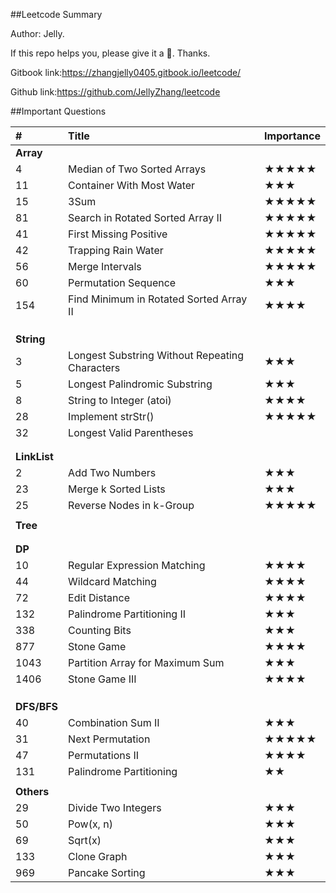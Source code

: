 ##Leetcode Summary

Author: Jelly.

If this repo helps you, please give it a 🌟. Thanks. 

Gitbook link:https://zhangjelly0405.gitbook.io/leetcode/

Github link:https://github.com/JellyZhang/leetcode

##Important Questions

| #            | Title                                          | Importance |
| :----------- | :--------------------------------------------- | ---------- |
| **Array**    |                                                |            |
| 4            | Median of Two Sorted Arrays                    | ★★★★★      |
| 11           | Container With Most Water                      | ★★★        |
| 15           | 3Sum                                           | ★★★★★      |
| 81           | Search in Rotated Sorted Array II              | ★★★★★      |
| 41           | First Missing Positive                         | ★★★★★      |
| 42           | Trapping Rain Water                            | ★★★★★      |
| 56           | Merge Intervals                                | ★★★★★      |
| 60           | Permutation Sequence                           | ★★★        |
| 154          | Find Minimum in Rotated Sorted Array II        | ★★★★       |
|              |                                                |            |
|              |                                                |            |
|              |                                                |            |
| **String**   |                                                |            |
| 3            | Longest Substring Without Repeating Characters | ★★★        |
| 5            | Longest Palindromic Substring                  | ★★★        |
| 8            | String to Integer (atoi)                       | ★★★★       |
| 28           | Implement strStr()                             | ★★★★★      |
| 32           | Longest Valid Parentheses                      |            |
|              |                                                |            |
|              |                                                |            |
| **LinkList** |                                                |            |
| 2            | Add Two Numbers                                | ★★★        |
| 23           | Merge k Sorted Lists                           | ★★★        |
| 25           | Reverse Nodes in k-Group                       | ★★★★★      |
|              |                                                |            |
| **Tree**     |                                                |            |
|              |                                                |            |
|              |                                                |            |
| **DP**       |                                                |            |
| 10           | Regular Expression Matching                    | ★★★★       |
| 44           | Wildcard Matching                              | ★★★★       |
| 72           | Edit Distance                                  | ★★★★       |
| 132          | Palindrome Partitioning II                     | ★★★        |
| 338          | Counting Bits                                  | ★★★        |
| 877          | Stone Game                                     | ★★★★       |
| 1043         | Partition Array for Maximum Sum                | ★★★        |
| 1406         | Stone Game III                                 | ★★★★       |
|              |                                                |            |
|              |                                                |            |
|              |                                                |            |
| **DFS/BFS**  |                                                |            |
| 40           | Combination Sum II                             | ★★★        |
| 31           | Next Permutation                               | ★★★★★      |
| 47           | Permutations II                                | ★★★★       |
| 131          | Palindrome Partitioning                        | ★★         |
|              |                                                |            |
| **Others**   |                                                |            |
| 29           | Divide Two Integers                            | ★★★        |
| 50           | Pow(x, n)                                      | ★★★        |
| 69           | Sqrt(x)                                        | ★★★        |
| 133          | Clone Graph                                    | ★★★        |
| 969          | Pancake Sorting                                | ★★★        |



